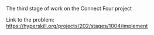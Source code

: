 The third stage of work on the Connect Four project

Link to the problem: https://hyperskill.org/projects/202/stages/1004/implement
